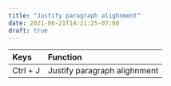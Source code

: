 ```yaml
---
title: "Justify paragraph alighnment"
date: 2021-06-21T14:21:25-07:00
draft: true
---
```


| Keys                                      | Function                                               |
|:------------------------------------------|:-------------------------------------------------------|
| Ctrl + J 	                                | Justify paragraph alighnment                           |